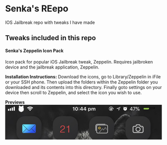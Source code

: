 # Senka's REepo
IOS Jailbreak repo with tweaks I have made

## Tweaks included in this repo

#### Senka's Zeppelin Icon Pack
Icon pack for popular iOS Jailbreak tweak, Zeppelin. Requires jailbroken device and the jailbreak application, Zeppelin.

**Installation Instructions:**
Download the icons, go to Library/Zeppelin in iFile or your SSH phone. Then upload the folders within the Zeppelin folder you downloaded and its contents into this directory. Finally goto settings on your device then scroll to Zeppelin, and select the icon you wish to use.

**Previews**
![Wolf Preview](https://github.com/SenkaWolf/senkawolf.github.io/blob/master/Screenshots/wolf.png?raw=true)

